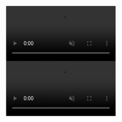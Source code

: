 <div><video controls src="https://github.com/RuinDig/SHIBUYA-SKY_Tokyo/raw/main/Videos/SHIBUYA-SKY_Tokyo_video01.MP4" muted="false"></video></div>
<div><video controls src="https://github.com/RuinDig/SHIBUYA-SKY_Tokyo/raw/main/Videos/SHIBUYA-SKY_Tokyo_video02.MP4" muted="false"></video></div>
